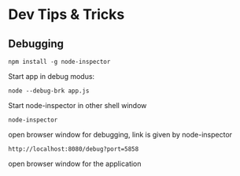 Dev Tips & Tricks
================================

Debugging
-------------------------

	npm install -g node-inspector

Start app in debug modus:

	node --debug-brk app.js

Start node-inspector in other shell window

	node-inspector
	
open browser window for debugging, link is given by node-inspector

	http://localhost:8080/debug?port=5858

open browser window for the application